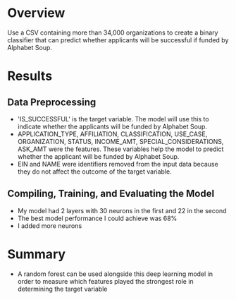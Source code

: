 # Overview
Use a CSV containing more than 34,000 organizations to create a binary classifier that can predict whether applicants will be successful if funded by Alphabet Soup.

# Results
## Data Preprocessing
* 'IS_SUCCESSFUL' is the target variable.  The model will use this to indicate whether the applicants will be funded by Alphabet Soup.
* APPLICATION_TYPE, AFFILIATION, CLASSIFICATION, USE_CASE, ORGANIZATION, STATUS, INCOME_AMT, SPECIAL_CONSIDERATIONS, ASK_AMT were the features.  These variables help the model to predict whether the applicant will be funded by Alphabet Soup.
* EIN and NAME were identifiers removed from the input data because they do not affect the outcome of the target variable.

## Compiling, Training, and Evaluating the Model
* My model had 2 layers with 30 neurons in the first and 22 in the second
* The best model performance I could achieve was 68%
* I added more neurons 

# Summary
* A random forest can be used alongside this deep learning model in order to measure which features played the strongest role in determining the target variable
